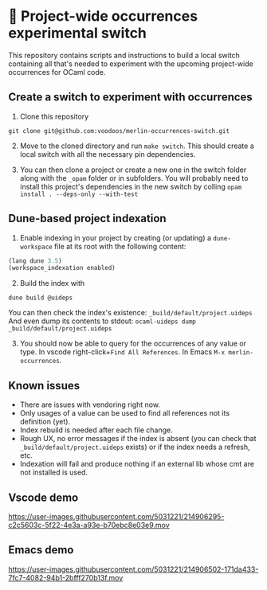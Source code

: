 # 🚧 Project-wide occurrences experimental switch
This repository contains scripts and instructions to build a local switch
containing all that's needed to experiment with the upcoming project-wide
occurrences for OCaml code.

## Create a switch to experiment with occurrences

1. Clone this repository
```shell
git clone git@github.com:voodoos/merlin-occurrences-switch.git
```

2. Move to the cloned directory and run `make switch`. This should create a
   local switch with all the necessary pin dependencies.

3. You can then clone a project or create a new one in the switch folder along
   with the `_opam` folder or in subfolders. You will probably need to install
   this project's dependencies in the new switch by colling `opam install .
   --deps-only --with-test`

## Dune-based project indexation

1. Enable indexing in your project by creating (or updating) a `dune-workspace`
   file at its root with the following content:
```lisp
(lang dune 3.5)
(workspace_indexation enabled)
```

2. Build the index with
```shell
dune build @uideps
```
You can then check the index's existence: `_build/default/project.uideps` And
even dump its contents to stdout: `ocaml-uideps dump
_build/default/project.uideps`

3. You should now be able to query for the occurrences of any value or type. In
vscode right-click+`Find All References`. In Emacs `M-x merlin-occurrences`.

## Known issues
- There are issues with vendoring right now.
- Only usages of a value can be used to find all references not its definition
  (yet).
- Index rebuild is needed after each file change.
- Rough UX, no error messages if the index is absent (you can check that
  `_build/default/project.uideps` exists) or if the index needs a refresh, etc.
- Indexation will fail and produce nothing if an external lib whose cmt are not
  installed is used.

## Vscode demo

https://user-images.githubusercontent.com/5031221/214906295-c2c5603c-5f22-4e3a-a93e-b70ebc8e03e9.mov

## Emacs demo

https://user-images.githubusercontent.com/5031221/214906502-171da433-7fc7-4082-94b1-2bfff270b13f.mov
